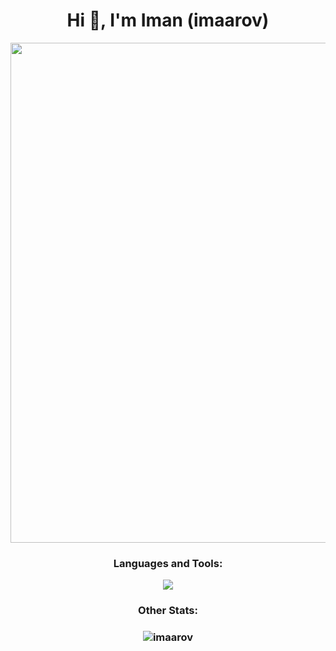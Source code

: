 <h1 align="center">Hi 👋, I'm Iman (imaarov)</h1>
<p align="center"><img align="center" width="800px" src="https://thumbs.gfycat.com/BitesizedWeeklyAffenpinscher-size_restricted.gif"></p>
<h3 align="center">Languages and Tools:</h3>

<p align="center"><img align="center" src="https://github-readme-stats.vercel.app/api/top-langs/?username=imaarov&hide=html,TSQL,CSS,PLSQL,SCSS,Jupyter%20Notebook&layout=compact&count_private=true&langs_count=8&theme=transparent&hide_border=true&icon_color=F8D866" /></p>
<h3 align="center"> Other Stats: <h3>


<p align="center"><img align="center" src="https://streak-stats.demolab.com?user=imaarov&theme=horizon&stroke=0300DD&border=white&ring=0520DD&fire=DD2727&currStreakNum=1300DD&sideNums=0500DD&sideLabels=DD2727&currStreakLabel=DD2727&dates=DD7676&background=DDDDDD00" alt="imaarov" /></p>
